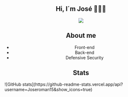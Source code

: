 <div align="center">
    <h2>Hi, I´m José 👨🏻‍💻</h2>
</div>
<p align="center">
    <img src="https://skillicons.dev/icons?i=html,css,js,java,php,linux,bash,kali,vscode,git,github"/>
</p>
<div align="center">
    <h2>About me</h2>
</div>
<div align="center">
    <ul>
        <li>Front-end</li>
        <li>Back-end</li>
        <li>Defensive Security</li>
    </ul>
</div>
<div align="center">
    <h2>Stats</h2>
</div>
    ![GitHub stats](https://github-readme-stats.vercel.app/api?username=Joseroman15&show_icons=true)



<!--
**Joseroman15/Joseroman15** is a ✨ _special_ ✨ repository because its `README.md` (this file) appears on your GitHub profile.

Here are some ideas to get you started:

- 🔭 I’m currently working on ...
- 🌱 I’m currently learning ...
- 👯 I’m looking to collaborate on ...
- 🤔 I’m looking for help with ...
- 💬 Ask me about ...
- 📫 How to reach me: ...
- 😄 Pronouns: ...
- ⚡ Fun fact: ...
-->
